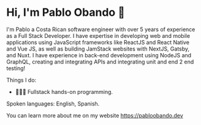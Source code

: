 # Hi, I'm Pablo Obando 👋


I'm Pablo a Costa Rican software engineer with over 5 years of experience as a Full Stack Developer. I have expertise in developing web and mobile applications using JavaScript frameworks like ReactJS and React Native and Vue JS, as well as building JamStack websites with NextJS, Gatsby, and Nuxt. I have experience in back-end development using NodeJS and GraphQL, creating and integrating APIs and integrating unit and end 2 end testing! 





Things I do:

- 👨🏻‍💻   Fullstack hands-on programming.

Spoken languages: English, Spanish.

You can learn more about me on my website https://pabloobando.dev
